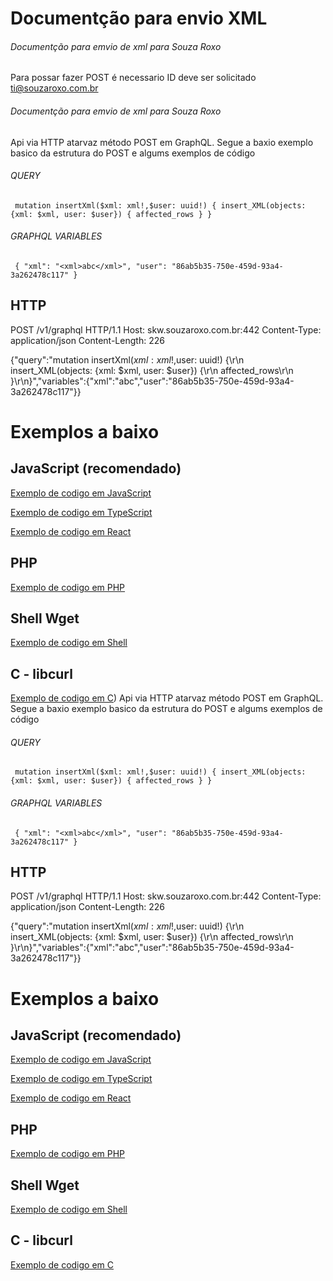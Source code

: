 # Documentção para envio XML

###### Documentção para emvio de xml para Souza Roxo
###### 

Para possar fazer POST é necessario ID deve ser solicitado ti@souzaroxo.com.br

###### Documentção para emvio de xml para Souza Roxo
###### 

Api via HTTP atarvaz método POST em GraphQL.
Segue a baxio exemplo basico da estrutura do POST e algums exemplos de código 

###### QUERY
`
mutation insertXml($xml: xml!,$user: uuid!) {
  insert_XML(objects: {xml: $xml, user: $user}) {
    affected_rows
  }
}`

###### GRAPHQL VARIABLES 
`
{
  "xml": "<xml>abc</xml>",
  "user": "86ab5b35-750e-459d-93a4-3a262478c117"
}`

## HTTP

POST /v1/graphql HTTP/1.1
Host: skw.souzaroxo.com.br:442
Content-Type: application/json
Content-Length: 226

{"query":"mutation insertXml($xml: xml!,$user: uuid!) {\r\n  insert_XML(objects: {xml: $xml, user: $user}) {\r\n    affected_rows\r\n  }\r\n}","variables":{"xml":"<xml>abc</xml>","user":"86ab5b35-750e-459d-93a4-3a262478c117"}}


# Exemplos a baixo
## JavaScript (recomendado)

[Exemplo de codigo em JavaScript](https://github.com/Slender1808/xml-docs/blob/main/doc.js)

[Exemplo de codigo em TypeScript](https://github.com/Slender1808/xml-docs/blob/main/doc.ts)

[Exemplo de codigo em React](https://github.com/Slender1808/xml-docs/blob/main/doc.jsx)
  
## PHP

[Exemplo de codigo em PHP](https://github.com/Slender1808/xml-docs/blob/main/doc.php)

## Shell Wget

[Exemplo de codigo em Shell](https://github.com/Slender1808/xml-docs/blob/main/doc.sh)
   
## C - libcurl
 
 [Exemplo de codigo em C](https://github.com/Slender1808/xml-docs/blob/main/doc.cpp))
Api via HTTP atarvaz método POST em GraphQL.
Segue a baxio exemplo basico da estrutura do POST e algums exemplos de código 

###### QUERY
`
mutation insertXml($xml: xml!,$user: uuid!) {
  insert_XML(objects: {xml: $xml, user: $user}) {
    affected_rows
  }
}`

###### GRAPHQL VARIABLES 
`
{
  "xml": "<xml>abc</xml>",
  "user": "86ab5b35-750e-459d-93a4-3a262478c117"
}`

## HTTP

POST /v1/graphql HTTP/1.1
Host: skw.souzaroxo.com.br:442
Content-Type: application/json
Content-Length: 226

{"query":"mutation insertXml($xml: xml!,$user: uuid!) {\r\n  insert_XML(objects: {xml: $xml, user: $user}) {\r\n    affected_rows\r\n  }\r\n}","variables":{"xml":"<xml>abc</xml>","user":"86ab5b35-750e-459d-93a4-3a262478c117"}}


# Exemplos a baixo
## JavaScript (recomendado)

[Exemplo de codigo em JavaScript](https://github.com/Slender1808/xml-docs/blob/main/doc.js)

[Exemplo de codigo em TypeScript](https://github.com/Slender1808/xml-docs/blob/main/doc.ts)

[Exemplo de codigo em React](https://github.com/Slender1808/xml-docs/blob/main/doc.jsx)
  
## PHP

[Exemplo de codigo em PHP](https://github.com/Slender1808/xml-docs/blob/main/doc.php)

## Shell Wget

[Exemplo de codigo em Shell](https://github.com/Slender1808/xml-docs/blob/main/doc.sh)
   
## C - libcurl
 
 [Exemplo de codigo em C](https://github.com/Slender1808/xml-docs/blob/main/doc.cpp)

